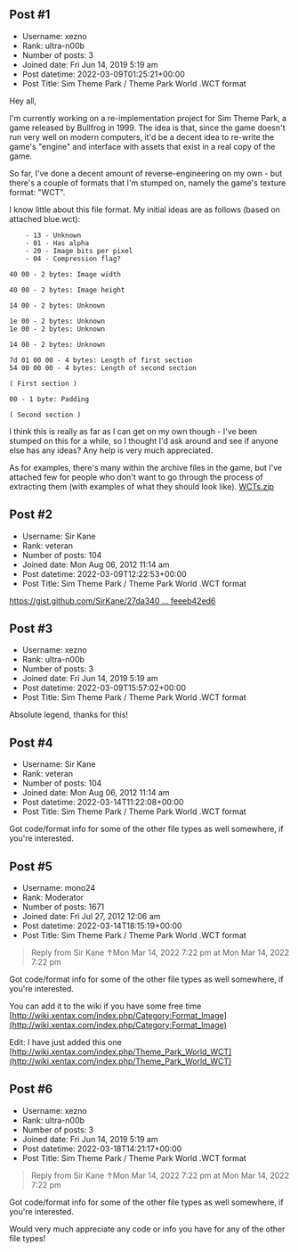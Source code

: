 ## Post #1
- Username: xezno
- Rank: ultra-n00b
- Number of posts: 3
- Joined date: Fri Jun 14, 2019 5:19 am
- Post datetime: 2022-03-09T01:25:21+00:00
- Post Title: Sim Theme Park / Theme Park World .WCT format

Hey all,

I'm currently working on a re-implementation project for Sim Theme Park, a game released by Bullfrog in 1999. The idea is that, since the game doesn't run very well on modern computers, it'd be a decent idea to re-write the game's "engine" and interface with assets that exist in a real copy of the game.

So far, I've done a decent amount of reverse-engineering on my own - but there's a couple of formats that I'm stumped on, namely the game's texture format: "WCT".

I know little about this file format. My initial ideas are as follows (based on attached blue.wct):

```
	- 13 - Unknown
	- 01 - Has alpha
	- 20 - Image bits per pixel
	- 04 - Compression flag?

40 00 - 2 bytes: Image width

40 00 - 2 bytes: Image height

14 00 - 2 bytes: Unknown

1e 00 - 2 bytes: Unknown
1e 00 - 2 bytes: Unknown

14 00 - 2 bytes: Unknown

7d 01 00 00 - 4 bytes: Length of first section
54 00 00 00 - 4 bytes: Length of second section

( First section )

00 - 1 byte: Padding

( Second section )

```


I think this is really as far as I can get on my own though - I've been stumped on this for a while, so I thought I'd ask around and see if anyone else has any ideas? Any help is very much appreciated.

As for examples, there's many within the archive files in the game, but I've attached few for people who don't want to go through the process of extracting them (with examples of what they should look like).
[WCTs.zip](https://xentaxbackup.github.io/file/21909_WCTs.zip)
## Post #2
- Username: Sir Kane
- Rank: veteran
- Number of posts: 104
- Joined date: Mon Aug 06, 2012 11:14 am
- Post datetime: 2022-03-09T12:22:53+00:00
- Post Title: Sim Theme Park / Theme Park World .WCT format

[https://gist.github.com/SirKane/27da340 ... feeeb42ed6](https://gist.github.com/SirKane/27da340aeeb9d73e7f8445feeeb42ed6)
## Post #3
- Username: xezno
- Rank: ultra-n00b
- Number of posts: 3
- Joined date: Fri Jun 14, 2019 5:19 am
- Post datetime: 2022-03-09T15:57:02+00:00
- Post Title: Sim Theme Park / Theme Park World .WCT format

Absolute legend, thanks for this!
## Post #4
- Username: Sir Kane
- Rank: veteran
- Number of posts: 104
- Joined date: Mon Aug 06, 2012 11:14 am
- Post datetime: 2022-03-14T11:22:08+00:00
- Post Title: Sim Theme Park / Theme Park World .WCT format

Got code/format info for some of the other file types as well somewhere, if you're interested.
## Post #5
- Username: mono24
- Rank: Moderator
- Number of posts: 1671
- Joined date: Fri Jul 27, 2012 12:06 am
- Post datetime: 2022-03-14T18:15:19+00:00
- Post Title: Sim Theme Park / Theme Park World .WCT format

> Reply from Sir Kane ↑Mon Mar 14, 2022 7:22 pm at Mon Mar 14, 2022 7:22 pm
>
> 
Got code/format info for some of the other file types as well somewhere, if you're interested.

You can add it to the wiki if you have some free time  [http://wiki.xentax.com/index.php/Category:Format_Image](http://wiki.xentax.com/index.php/Category:Format_Image)

Edit: I have just added this one [http://wiki.xentax.com/index.php/Theme_Park_World_WCT](http://wiki.xentax.com/index.php/Theme_Park_World_WCT)
## Post #6
- Username: xezno
- Rank: ultra-n00b
- Number of posts: 3
- Joined date: Fri Jun 14, 2019 5:19 am
- Post datetime: 2022-03-18T14:21:17+00:00
- Post Title: Sim Theme Park / Theme Park World .WCT format

> Reply from Sir Kane ↑Mon Mar 14, 2022 7:22 pm at Mon Mar 14, 2022 7:22 pm
>
> 
Got code/format info for some of the other file types as well somewhere, if you're interested.

Would very much appreciate any code or info you have for any of the other file types!
